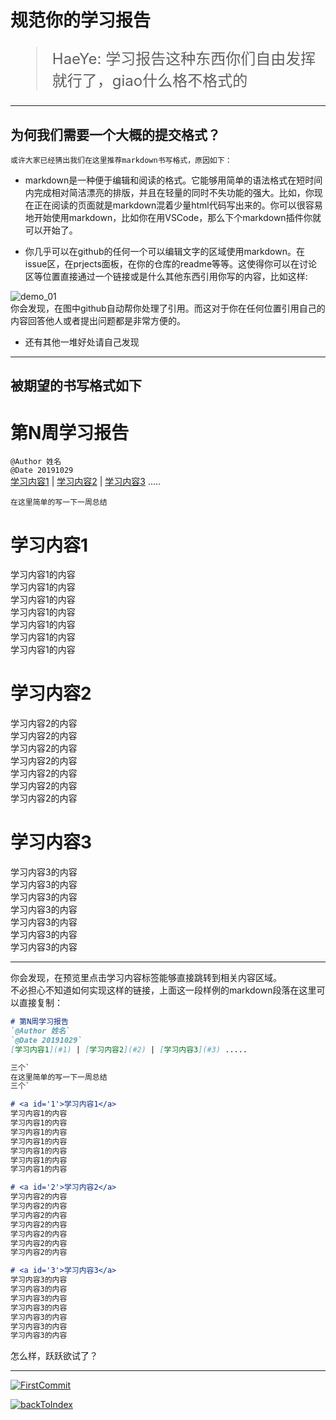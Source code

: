 # 规范你的学习报告  

<font size = 5>  

> HaeYe: 学习报告这种东西你们自由发挥就行了，giao什么格不格式的

</font>

---

## 为何我们需要一个大概的提交格式？ 

`或许大家已经猜出我们在这里推荐markdown书写格式，原因如下：` 

* markdown是一种便于编辑和阅读的格式。它能够用简单的语法格式在短时间内完成相对简洁漂亮的排版，并且在轻量的同时不失功能的强大。比如，你现在正在阅读的页面就是markdown混着少量html代码写出来的。你可以很容易地开始使用markdown，比如你在用VSCode，那么下个markdown插件你就可以开始了。

* 你几乎可以在github的任何一个可以编辑文字的区域使用markdown。在issue区，在prjects面板，在你的仓库的readme等等。这使得你可以在讨论区等位置直接通过一个链接或是什么其他东西引用你写的内容，比如这样:  
    
![demo_01](https://s2.ax1x.com/2019/10/29/Kflpz4.png)  
你会发现，在图中github自动帮你处理了引用。而这对于你在任何位置引用自己的内容回答他人或者提出问题都是非常方便的。  
    
  * 还有其他一堆好处请自己发现  

---

## 被期望的书写格式如下  

# 第N周学习报告  
`@Author 姓名`  
`@Date 20191029`  
[学习内容1](#1) | [学习内容2](#2) | [学习内容3](#3) .....

```
在这里简单的写一下一周总结
```
# <a id='1'>学习内容1</a>
学习内容1的内容  
学习内容1的内容  
学习内容1的内容  
学习内容1的内容  
学习内容1的内容  
学习内容1的内容  
学习内容1的内容  

# <a id='2'>学习内容2</a>
学习内容2的内容  
学习内容2的内容  
学习内容2的内容  
学习内容2的内容  
学习内容2的内容  
学习内容2的内容  
学习内容2的内容  

# <a id='3'>学习内容3</a>
学习内容3的内容  
学习内容3的内容  
学习内容3的内容  
学习内容3的内容  
学习内容3的内容  
学习内容3的内容  
学习内容3的内容  

---

你会发现，在预览里点击学习内容标签能够直接跳转到相关内容区域。  
不必担心不知道如何实现这样的链接，上面这一段样例的markdown段落在这里可以直接复制：  
```markdown
# 第N周学习报告  
`@Author 姓名`  
`@Date 20191029`  
[学习内容1](#1) | [学习内容2](#2) | [学习内容3](#3) .....

三个`
在这里简单的写一下一周总结
三个`

# <a id='1'>学习内容1</a>
学习内容1的内容  
学习内容1的内容  
学习内容1的内容  
学习内容1的内容  
学习内容1的内容  
学习内容1的内容  
学习内容1的内容  

# <a id='2'>学习内容2</a>
学习内容2的内容  
学习内容2的内容  
学习内容2的内容  
学习内容2的内容  
学习内容2的内容  
学习内容2的内容  
学习内容2的内容  

# <a id='3'>学习内容3</a>
学习内容3的内容  
学习内容3的内容  
学习内容3的内容  
学习内容3的内容  
学习内容3的内容  
学习内容3的内容  
学习内容3的内容  

```

怎么样，跃跃欲试了？

---

[![FirstCommit](https://s2.ax1x.com/2019/10/29/KftAjU.png)]()

[![backToIndex](https://s2.ax1x.com/2019/10/29/KfK1e0.png)](https://github.com/GUET-CSSTA-GC/ORG-POLICY#)